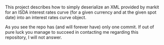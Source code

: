 This project describes how to simply deserialize an XML provided by markit for an ISDA interest rates curve (for a given currency and at the given spot date) into an interest rates curve object.

As you see the repo has (and will forever have) only one commit. If out of pure luck you manage to succeed in contacting me regarding this repository, I will not answer.